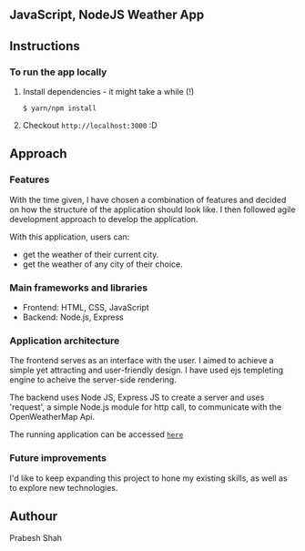 ## JavaScript, NodeJS Weather App

## Instructions

### To run the app locally
1. Install dependencies - it might take a while (!)
    ```
    $ yarn/npm install
    ```    
5. Checkout `http://localhost:3000` :D

## Approach

### Features
With the time given, I have chosen a combination of features and decided on how
the structure of the application should look like. I then followed agile development approach to develop the application.

With this application, users can:
- get the weather of their current city.
- get the weather of any city of their choice.

### Main frameworks and libraries
- Frontend: HTML, CSS, JavaScript
- Backend: Node.js, Express

### Application architecture
The frontend serves as an interface with the user. I aimed to achieve a simple yet
attracting and user-friendly design. I have used ejs templeting engine to acheive the server-side rendering.

The backend uses Node JS, Express JS to create a server and uses 'request', a simple Node.js module  for http call, to communicate with the OpenWeatherMap Api.

The running application can be accessed [`here`](https://young-lowlands-57584.herokuapp.com)

### Future improvements
I'd like to keep expanding this project to hone my existing skills, as well as
to explore new technologies.

## Authour

Prabesh Shah
